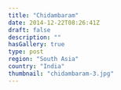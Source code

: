 ```yaml
---
title: "Chidambaram"
date: 2014-12-22T08:26:41Z
draft: false
description: ""
hasGallery: true
type: post
region: "South Asia"
country: "India"
thumbnail: "chidambaram-3.jpg"
---
```

